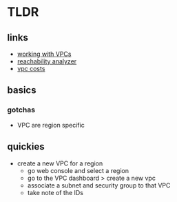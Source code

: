 
# TLDR

## links

- [working with VPCs](https://docs.aws.amazon.com/vpc/latest/userguide/working-with-vpcs.html)
- [reachability analyzer](https://docs.aws.amazon.com/vpc/latest/reachability/what-is-reachability-analyzer.html)
- [vpc costs](https://aws.amazon.com/vpc/pricing/)

## basics

### gotchas

- VPC are region specific

## quickies

- create a new VPC for a region
  - go web console and select a region
  - go to the VPC dashboard > create a new vpc
  - associate a subnet and security group to that VPC
  - take note of the IDs
